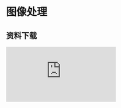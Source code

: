 # 图像处理


## 资料下载

![](https://gh.hitcs.cc/https://raw.githubusercontent.com/HIT-OpenCS/CS_Courses/main/选修课程/图像处理/file.md ":include")